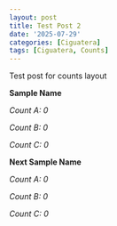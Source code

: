 ```yaml
---
layout: post 
title: Test Post 2
date: '2025-07-29'
categories: [Ciguatera]
tags: [Ciguatera, Counts]
---
```


Test post for counts layout


**Sample Name**

*Count A: 0*

*Count B: 0*

*Count C: 0*


**Next Sample Name**

*Count A: 0*

*Count B: 0*

*Count C: 0*